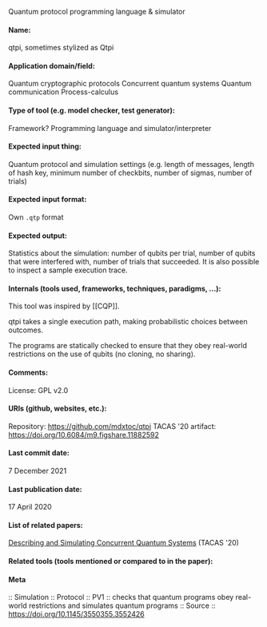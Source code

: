 Quantum protocol programming language & simulator

#### Name:
qtpi, sometimes stylized as Qtpi

#### Application domain/field:
Quantum cryptographic protocols
Concurrent quantum systems
Quantum communication
Process-calculus

#### Type of tool (e.g. model checker, test generator):
Framework?
Programming language and simulator/interpreter

#### Expected input thing:
Quantum protocol and simulation settings (e.g. length of messages, length of hash key, minimum number of checkbits, number of sigmas, number of trials)

#### Expected input format:
Own `.qtp` format

#### Expected output:
Statistics about the simulation: number of qubits per trial, number of qubits that were interfered with, number of trials that succeeded.
It is also possible to inspect a sample execution trace.

#### Internals (tools used, frameworks, techniques, paradigms, ...):
This tool was inspired by [[CQP]]. 

qtpi takes a single execution path, making probabilistic choices between outcomes.

The programs are statically checked to ensure that they obey real-world restrictions on the use of qubits (no cloning, no sharing).

#### Comments:
License: GPL v2.0

#### URIs (github, websites, etc.):
Repository: https://github.com/mdxtoc/qtpi
TACAS '20 artifact: https://doi.org/10.6084/m9.figshare.11882592

#### Last commit date:
7 December 2021

#### Last publication date:
17 April 2020

#### List of related papers:
[Describing and Simulating Concurrent Quantum Systems](https://doi.org/10.1007/978-3-030-45237-7_16) (TACAS '20)

#### Related tools (tools mentioned or compared to in the paper):

#### Meta
:: Simulation
:: Protocol
:: PV1 :: checks that quantum programs obey real-world restrictions and simulates quantum programs
:: Source :: https://doi.org/10.1145/3550355.3552426